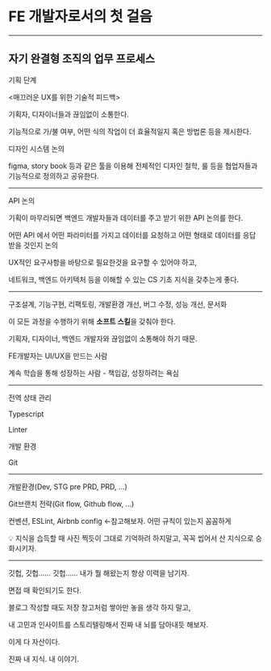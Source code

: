 # FE 개발자로서의 첫 걸음
---

## 자기 완결형 조직의 업무 프로세스
기획 단계

<매끄러운 UX를 위한 기술적 피드백>

기획자, 디자이너들과 끊임없이 소통한다.

기능적으로 가/불 여부, 어떤 식의 작업이 더 효율적일지 혹은 방법론 등을 제시한다.

디자인 시스템 논의

figma, story book 등과 같은 툴을 이용해 전체적인 디자인 철학, 룰 등을 협업자들과 기능적으로 정의하고 공유한다.

---

API 논의

기획이 마무리되면 백엔드 개발자들과 데이터를 주고 받기 위한 API 논의를 한다.

어떤 API 에서 어떤 파라미터를 가지고 데이터를 요청하고 어떤 형태로 데이터를 응답 받을 것인지 논의

UX적인 요구사항을 바탕으로 필요한것을 요구할 수 있어야 하고,

네트워크, 백엔드 아키텍처 등을 이해할 수 있는 CS 기초 지식을 갖추는게 좋다.

---

구조설계, 기능구현, 리팩토링, 개발환경 개선, 버그 수정, 성능 개선, 문서화

이 모든 과정을 수행하기 위해 **소프트 스킬**을 갖춰야 한다.

기획자, 디자이너, 백엔드 개발자와 끊임없이 소통해야 하기 때문.

FE개발자는 UI/UX을 만드는 사람

계속 학습을 통해 성장하는 사람 - 책임감, 성장하려는 욕심

---

전역 상태 관리

Typescript

Linter

개발 환경

Git

---

개발환경(Dev, STG pre PRD, PRD, …)

Git브랜치 전략(Git flow, Github flow, …)

컨벤션, ESLint, Airbnb config ←참고해보자. 어떤 규칙이 있는지 꼼꼼하게

<aside>
💡 지식을 습득할 때 사진 찍듯이 그대로 기억하려 하지말고, 꼭꼭 씹어서 산 지식으로 승화시키자.

</aside>

---

깃헙, 깃헙…… 깃헙…… 내가 뭘 해왔는지 항상 이력을 남기자.

면접 때 확인되기도 한다.

블로그 작성할 때도 저장 창고처럼 쌓아만 놓을 생각 하지 말고, 

내 고민과 인사이트를 스토리텔링해서 진짜 내 뇌를 담아내듯 해보자. 

이게 다 자산이다.

진짜 내 지식. 내 이야기.
